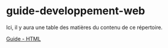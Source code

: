 # guide-developpement-web
Ici, il y aura une table des matières du contenu de ce répertoire.

[Guide - HTML](guide-html.md) 

